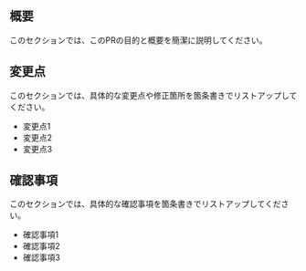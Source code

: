 ## 概要

このセクションでは、このPRの目的と概要を簡潔に説明してください。

## 変更点

このセクションでは、具体的な変更点や修正箇所を箇条書きでリストアップしてください。

- 変更点1
- 変更点2
- 変更点3


## 確認事項

このセクションでは、具体的な確認事項を箇条書きでリストアップしてください。

- 確認事項1
- 確認事項2
- 確認事項3
